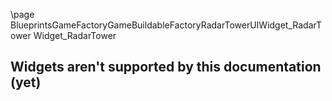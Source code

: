 \page BlueprintsGameFactoryGameBuildableFactoryRadarTowerUIWidget_RadarTower Widget_RadarTower
## Widgets aren't supported by this documentation (yet)
